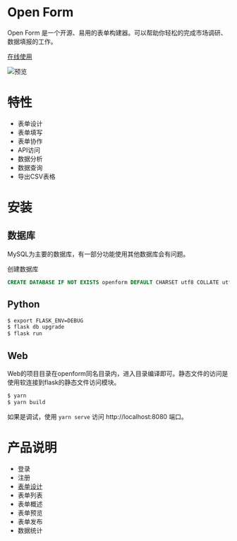 # Open Form

Open Form 是一个开源、易用的表单构建器。可以帮助你轻松的完成市场调研、数据填报的工作。

[在线使用](https://oform.cn)

![预览](https://github.com/iuantu/openform/raw/master/doc/assets/preview.png)

# 特性

- 表单设计
- 表单填写
- 表单协作
- API访问
- 数据分析
- 数据查询
- 导出CSV表格

# 安装

## 数据库

MySQL为主要的数据库，有一部分功能使用其他数据库会有问题。

创建数据库

```sql
CREATE DATABASE IF NOT EXISTS openform DEFAULT CHARSET utf8 COLLATE utf8_general_ci;
```

## Python

```bash
$ export FLASK_ENV=DEBUG
$ flask db upgrade
$ flask run
```

## Web

Web的项目目录在openform同名目录内，进入目录编译即可。静态文件的访问是使用软连接到flask的静态文件访问模块。

```bash
$ yarn
$ yarn build
```

如果是调试，使用 `yarn serve` 访问 http://localhost:8080 端口。

# 产品说明

- 登录
- 注册
- [表单设计](https://github.com/iuantu/openform/wiki/%E8%A1%A8%E5%8D%95%E8%AE%BE%E8%AE%A1)
- 表单列表
- 表单概述
- 表单预览
- 表单发布
- 数据统计